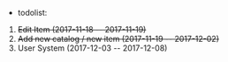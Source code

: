 * todolist: 
1. ~~Edit Item (2017-11-18 -- 2017-11-19)~~
2. ~~Add new catalog / new item (2017-11-19 -- 2017-12-02)~~
3. User System (2017-12-03 -- 2017-12-08)
